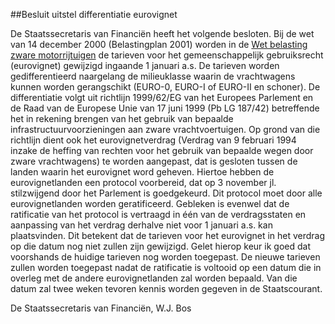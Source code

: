 <meta http-equiv='Content-Type' content='text/html; charset=utf-8' />

##Besluit uitstel differentiatie eurovignet

De Staatssecretaris van Financiën heeft het volgende besloten.   Bij de wet van 14 december 2000 (Belastingplan 2001) worden in de [Wet belasting zware motorrijtuigen](../../../../../../wet/wet/belasting/zware/motorrijtuigen/BWBR0007678/README.md) de tarieven voor het gemeenschappelijk gebruiksrecht (eurovignet) gewijzigd ingaande 1 januari a.s. De tarieven worden gedifferentieerd naargelang de milieuklasse waarin de vrachtwagens kunnen worden gerangschikt (EURO-0, EURO-I of EURO-II en schoner). De differentiatie volgt uit richtlijn 1999/62/EG van het Europees Parlement en de Raad van de Europese Unie van 17 juni 1999 (Pb LG 187/42) betreffende het in rekening brengen van het gebruik van bepaalde infrastructuurvoorzieningen aan zware vrachtvoertuigen. Op grond van die richtlijn dient ook het eurovignetverdrag (Verdrag van 9 februari 1994 inzake de heffing van rechten voor het gebruik van bepaalde wegen door zware vrachtwagens) te worden aangepast, dat is gesloten tussen de landen waarin het eurovignet word geheven. Hiertoe hebben de eurovignetlanden een protocol voorbereid, dat op 3 november jl. stilzwijgend door het Parlement is goedgekeurd. Dit protocol moet door alle eurovignetlanden worden geratificeerd. Gebleken is evenwel dat de ratificatie van het protocol is vertraagd in één van de verdragsstaten en aanpassing van het verdrag derhalve niet voor 1 januari a.s. kan plaatsvinden. Dit betekent dat de tarieven voor het eurovignet in het verdrag op die datum nog niet zullen zijn gewijzigd. Gelet hierop keur ik goed dat voorshands de huidige tarieven nog worden toegepast. De nieuwe tarieven zullen worden toegepast nadat de ratificatie is voltooid op een datum die in overleg met de andere eurovignetlanden zal worden bepaald. Van die datum zal twee weken tevoren kennis worden gegeven in de Staatscourant.    

De 
Staatssecretaris van Financiën, 
W.J. Bos      
